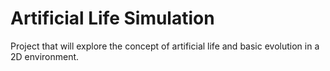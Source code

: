 # Artificial Life Simulation
 Project that will explore the concept of artificial life and basic evolution in a 2D environment.
